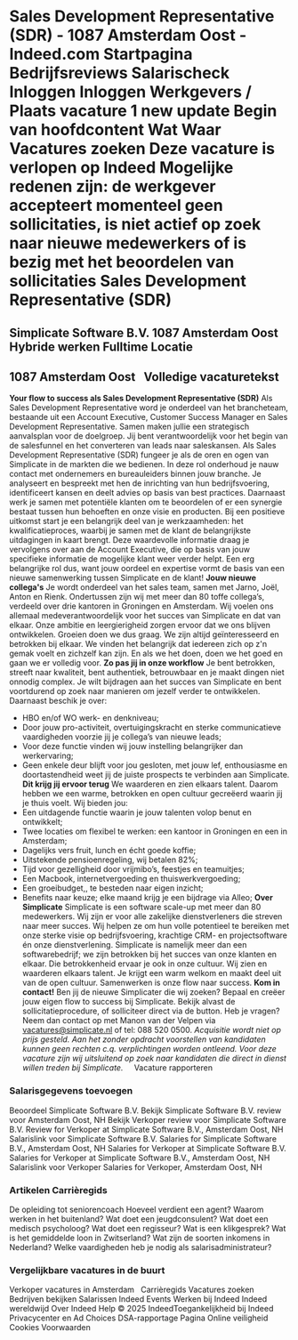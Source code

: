 Sales Development Representative (SDR) - 1087 Amsterdam Oost - Indeed.com
Startpagina
Bedrijfsreviews
Salarischeck
Inloggen
Inloggen
Werkgevers / Plaats vacature
1 new update
Begin van hoofdcontent
Wat
Waar
Vacatures zoeken
Deze vacature is verlopen op
Indeed
Mogelijke redenen zijn: de werkgever accepteert momenteel geen
sollicitaties, is niet actief op zoek naar nieuwe medewerkers of is bezig
met het beoordelen van sollicitaties
Sales Development Representative (SDR)
======================================
Simplicate Software B.V.
1087 Amsterdam Oost
Hybride werken
Fulltime
Locatie
-------
1087 Amsterdam Oost
&nbsp;
Volledige
vacaturetekst
-----------------------
**Your flow to success als Sales Development Representative
(SDR)**
Als Sales Development Representative word je onderdeel
van het brancheteam, bestaande uit een Account Executive, Customer
Success Manager en Sales Development Representative. Samen maken
jullie een strategisch aanvalsplan voor de doelgroep. Jij bent
verantwoordelijk voor het begin van de salesfunnel en het
converteren van leads naar saleskansen.
Als Sales
Development Representative (SDR) fungeer je als de oren en ogen van
Simplicate in de markten die we bedienen. In deze rol onderhoud je
nauw contact met ondernemers en bureauleiders binnen jouw branche.
Je analyseert en bespreekt met hen de inrichting van hun
bedrijfsvoering, identificeert kansen en deelt advies op basis van
best practices. Daarnaast werk je samen met potentiële klanten om te
beoordelen of er een synergie bestaat tussen hun behoeften en onze
visie en producten. Bij een positieve uitkomst start je een
belangrijk deel van je werkzaamheden: het kwalificatieproces,
waarbij je samen met de klant de belangrijkste uitdagingen in kaart
brengt. Deze waardevolle informatie draag je vervolgens over aan de
Account Executive, die op basis van jouw specifieke informatie de
mogelijke klant weer verder helpt. Een erg belangrijke rol dus, want
jouw oordeel en expertise vormt de basis van een nieuwe samenwerking
tussen Simplicate en de klant!
**Jouw nieuwe collega's**
Je wordt onderdeel van het sales team, samen met Jarno, Joël, Anton
en Rienk.
Ondertussen zijn wij met meer dan 80 toffe collega’s, verdeeld
over drie kantoren in Groningen en Amsterdam. Wij voelen ons
allemaal medeverantwoordelijk voor het succes van Simplicate en dat
van elkaar. Onze ambitie en leergierigheid zorgen ervoor dat we ons
blijven ontwikkelen. Groeien doen we dus graag. We zijn altijd
geïnteresseerd en betrokken bij elkaar. We vinden het belangrijk dat
iedereen zich op z'n gemak voelt en zichzelf kan zijn. En als we het
doen, doen we het goed en gaan we er volledig voor.
**Zo pas jij in onze workflow**
Je bent betrokken,
streeft naar kwaliteit, bent authentiek, betrouwbaar en je maakt
dingen niet onnodig complex. Je wilt bijdragen aan het succes van
Simplicate en bent voortdurend op zoek naar manieren om jezelf
verder te ontwikkelen. Daarnaast beschik je over:
* HBO en/of WO werk- en denkniveau;
* Door jouw pro-activiteit, overtuigingskracht en sterke
communicatieve vaardigheden voorzie jij je collega’s van nieuwe
leads;
* Voor deze functie vinden wij jouw instelling belangrijker dan
werkervaring;
* Geen enkele deur blijft voor jou gesloten, met jouw lef,
enthousiasme en doortastendheid weet jij de juiste prospects te
verbinden aan Simplicate.
**Dit krijg jij ervoor terug**
We waarderen en zien
elkaars talent. Daarom hebben we een warme, betrokken en open
cultuur gecreëerd waarin jij je thuis voelt. Wij bieden jou:
* Een uitdagende functie waarin je jouw talenten volop benut en
ontwikkelt;
* Twee locaties om flexibel te werken: een kantoor in Groningen
en een in Amsterdam;
* Dagelijks vers fruit, lunch en écht goede koffie;
* Uitstekende pensioenregeling, wij betalen 82%;
* Tijd voor gezelligheid door vrijmibo’s, feestjes en
teamuitjes;
* Een Macbook, internetvergoeding en thuiswerkvergoeding;
* Een groeibudget,, te besteden naar eigen inzicht;
* Benefits naar keuze; elke maand krijg je een bijdrage via
Alleo;
**Over Simplicate**
Simplicate is een software scale-up met meer dan 80 medewerkers. Wij
zijn er voor alle zakelijke dienstverleners die streven naar meer
succes. Wij helpen ze om hun volle potentieel te bereiken met onze
sterke visie op bedrijfsvoering, krachtige CRM- en projectsoftware
én onze dienstverlening. Simplicate is namelijk meer dan een
softwarebedrijf; we zijn betrokken bij het succes van onze klanten
en elkaar.
Die betrokkenheid ervaar je ook in onze cultuur. Wij zien en
waarderen elkaars talent. Je krijgt een warm welkom en maakt deel
uit van de open cultuur. Samenwerken is onze flow naar success.
**Kom in contact!**
Ben jij de nieuwe Simplicater die wij
zoeken? Bepaal en creëer jouw eigen flow to success bij Simplicate.
Bekijk alvast de sollicitatieprocedure, of solliciteer direct via de
button. Heb je vragen? Neem dan contact op met Manon van der Velpen
via vacatures@simplicate.nl of tel: 088 520 0500.
*Acquisitie wordt niet op prijs gesteld. Aan het zonder
opdracht voorstellen van kandidaten kunnen geen rechten c.q.
verplichtingen worden ontleend. Voor deze vacature zijn wij
uitsluitend op zoek naar kandidaten die direct in dienst willen
treden bij Simplicate.*
&nbsp;
&nbsp;
Vacature
rapporteren
### Salarisgegevens toevoegen
Beoordeel Simplicate Software B.V.
Bekijk Simplicate Software B.V. review
voor Amsterdam Oost, NH
Bekijk Verkoper review voor Simplicate
Software B.V.
Review for Verkoper at Simplicate
Software B.V., Amsterdam Oost, NH
Salarislink voor Simplicate Software
B.V.
Salaries for Simplicate Software B.V.,
Amsterdam Oost, NH
Salaries for Verkoper at Simplicate
Software B.V.
Salaries for Verkoper at Simplicate
Software B.V., Amsterdam Oost, NH
Salarislink
voor Verkoper
Salaries for Verkoper, Amsterdam Oost,
NH
&nbsp;
### Artikelen Carrièregids
De opleiding tot seniorencoach
Hoeveel verdient een agent?
Waarom werken in het buitenland?
Wat doet een jeugdconsulent?
Wat doet een medisch psycholoog?
Wat doet een regisseur?
Wat is een klikgesprek?
Wat is het gemiddelde loon in
Zwitserland?
Wat zijn de soorten inkomens in
Nederland?
Welke vaardigheden heb je nodig als
salarisadministrateur?
&nbsp;
### Vergelijkbare vacatures in de buurt
Verkoper vacatures in Amsterdam
&nbsp;
Carrièregids
Vacatures zoeken
Bedrijven bekijken
Salarissen
Indeed Events
Werken bij Indeed
Indeed wereldwijd
Over Indeed Help
© 2025 IndeedToegankelijkheid bij Indeed
Privacycenter en Ad Choices
DSA-rapportage
Pagina Online veiligheid
Cookies Voorwaarden